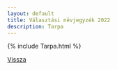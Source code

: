 ```yaml
---
layout: default
title: Választási névjegyzék 2022
description: Tarpa
---
```


{% include Tarpa.html %}

[Vissza](./)